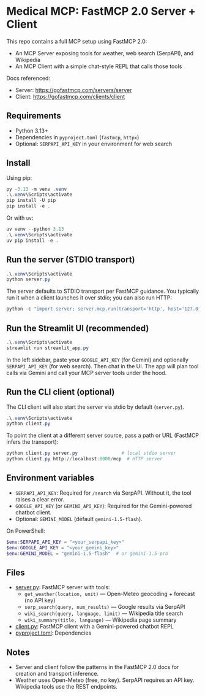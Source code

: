 # Medical MCP: FastMCP 2.0 Server + Client

This repo contains a full MCP setup using FastMCP 2.0:
- An MCP Server exposing tools for weather, web search (SerpAPI), and Wikipedia
- An MCP Client with a simple chat-style REPL that calls those tools

Docs referenced:
- Server: https://gofastmcp.com/servers/server
- Client: https://gofastmcp.com/clients/client

## Requirements
- Python 3.13+
- Dependencies in `pyproject.toml` (`fastmcp`, `httpx`)
- Optional: `SERPAPI_API_KEY` in your environment for web search

## Install

Using pip:

```powershell
py -3.13 -m venv .venv
.\.venv\Scripts\activate
pip install -U pip
pip install -e .
```

Or with `uv`:

```powershell
uv venv --python 3.13
.\.venv\Scripts\activate
uv pip install -e .
```

## Run the server (STDIO transport)

```powershell
.\.venv\Scripts\activate
python server.py
```

The server defaults to STDIO transport per FastMCP guidance. You typically run it when a client launches it over stdio; you can also run HTTP:

```powershell
python -c "import server; server.mcp.run(transport='http', host='127.0.0.1', port=8000)"
```

## Run the Streamlit UI (recommended)

```powershell
.\.venv\Scripts\activate
streamlit run streamlit_app.py
```

In the left sidebar, paste your `GOOGLE_API_KEY` (for Gemini) and optionally `SERPAPI_API_KEY` (for web search). Then chat in the UI. The app will plan tool calls via Gemini and call your MCP server tools under the hood.

## Run the CLI client (optional)

The CLI client will also start the server via stdio by default (`server.py`).

```powershell
.\.venv\Scripts\activate
python client.py
```

To point the client at a different server source, pass a path or URL (FastMCP infers the transport):

```powershell
python client.py server.py                # local stdio server
python client.py http://localhost:8000/mcp  # HTTP server
```

## Environment variables

- `SERPAPI_API_KEY`: Required for `/search` via SerpAPI. Without it, the tool raises a clear error.
- `GOOGLE_API_KEY` (or `GEMINI_API_KEY`): Required for the Gemini-powered chatbot client.
- Optional: `GEMINI_MODEL` (default `gemini-1.5-flash`).

On PowerShell:

```powershell
$env:SERPAPI_API_KEY = "<your_serpapi_key>"
$env:GOOGLE_API_KEY = "<your_gemini_key>"
$env:GEMINI_MODEL = "gemini-1.5-flash"  # or gemini-1.5-pro
```

## Files
- [server.py](file:///c:/Users/Admin/Documents/medical-mcp/server.py): FastMCP server with tools:
  - `get_weather(location, unit)` — Open-Meteo geocoding + forecast (no API key)
  - `serp_search(query, num_results)` — Google results via SerpAPI
  - `wiki_search(query, language, limit)` — Wikipedia title search
  - `wiki_summary(title, language)` — Wikipedia page summary
- [client.py](file:///c:/Users/Admin/Documents/medical-mcp/client.py): FastMCP client with a Gemini-powered chatbot REPL
- [pyproject.toml](file:///c:/Users/Admin/Documents/medical-mcp/pyproject.toml): Dependencies

## Notes
- Server and client follow the patterns in the FastMCP 2.0 docs for creation and transport inference.
- Weather uses Open-Meteo (free, no key). SerpAPI requires an API key. Wikipedia tools use the REST endpoints.
